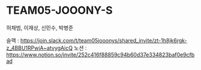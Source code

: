 # TEAM05-JOOONY-S
허채범, 이재상, 신민수, 박병준

슬랙 : https://join.slack.com/t/team05jooonys/shared_invite/zt-1h8jk6rgk-z_4BBU1RPwjA~atvygAicQ
노션 : https://www.notion.so/invite/252c416f88859c94b60d37e334823baf0e9cfbad
